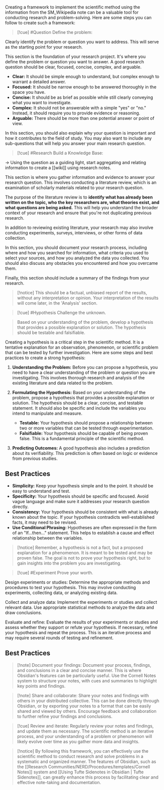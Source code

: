 Creating a framework to implement the scientific method using the information from the SM_Wikipedia note can be a valuable tool for conducting research and problem-solving. Here are some steps you can follow to create such a framework:

>[!cue] #Question Define the problem: 

Clearly identify the problem or question you want to address. This will serve as the starting point for your research.

This section is the foundation of your research project. It's where you define the problem or question you want to answer. A good research question should be clear, focused, concise, complex, and arguable.

- **Clear:** It should be simple enough to understand, but complex enough to warrant a detailed answer.
- **Focused:** It should be narrow enough to be answered thoroughly in the space you have.
- **Concise:** It should be as brief as possible while still clearly conveying what you want to investigate.
- **Complex:** It should not be answerable with a simple "yes" or "no." Instead, it should require you to provide evidence or reasoning.
- **Arguable:** There should be more than one potential answer or point of view.

In this section, you should also explain why your question is important and how it contributes to the field of study. You may also want to include any sub-questions that will help you answer your main research question.

>[!cue] #Research Build a Knowledge Base: 

-> Using the question as a guiding light, start aggregating and relating information to create a  [[wiki]] using research notes.

This section is where you gather information and evidence to answer your research question. This involves conducting a literature review, which is an examination of scholarly materials related to your research question.

The purpose of the literature review is to **identify what has already been written on the topic, who the key researchers are, what theories exist, and what questions are being asked.** This will help you understand the broader context of your research and ensure that you're not duplicating previous research.

In addition to reviewing existing literature, your research may also involve conducting experiments, surveys, interviews, or other forms of data collection.

In this section, you should document your research process, including where and how you searched for information, what criteria you used to select your sources, and how you analyzed the data you collected. You should also discuss any obstacles you encountered and how you overcame them.

Finally, this section should include a summary of the findings from your research. 

>[!notice]
This should be a factual, unbiased report of the results, without any interpretation or opinion. Your interpretation of the results will come later, in the 'Analysis' section.


>[!cue] #Hypothesis Challenge the unknown.

>Based on your understanding of the problem, develop a hypothesis that provides a possible explanation or solution. The hypothesis should be testable and falsifiable.

Creating a hypothesis is a critical step in the scientific method. It is a tentative explanation for an observation, phenomenon, or scientific problem that can be tested by further investigation. Here are some steps and best practices to create a strong hypothesis:

1. **Understanding the Problem:** Before you can propose a hypothesis, you need to have a clear understanding of the problem or question you are investigating. This involves thorough research and analysis of the existing literature and data related to the problem.
    
2. **Formulating the Hypothesis:** Based on your understanding of the problem, propose a hypothesis that provides a possible explanation or solution. The hypothesis should be a clear, concise, and testable statement. It should also be specific and include the variables you intend to manipulate and measure.
    
    - **Testable:** Your hypothesis should propose a relationship between two or more variables that can be tested through experimentation.
    - **Falsifiable:** Your hypothesis should be capable of being proven false. This is a fundamental principle of the scientific method.
3. **Predicting Outcomes:** A good hypothesis also includes a prediction about its verifiability. This prediction is often based on logic or evidence from previous studies.
    

## Best Practices

- **Simplicity:** Keep your hypothesis simple and to the point. It should be easy to understand and test.
- **Specificity:** Your hypothesis should be specific and focused. Avoid vague language and make sure it addresses your research question directly.
- **Consistency:** Your hypothesis should be consistent with what is already known about the topic. If your hypothesis contradicts well-established facts, it may need to be revised.
- **Use Conditional Phrasing:** Hypotheses are often expressed in the form of an "If...then..." statement. This helps to establish a cause and effect relationship between the variables.

>[!notice]
>Remember, a hypothesis is not a fact, but a proposed explanation for a phenomenon. It is meant to be tested and may be proven false. The goal is not to prove your hypothesis right, but to gain insights into the problem you are investigating.

>[!cue] #Experiment Prove your worth.

Design experiments or studies: Determine the appropriate methods and procedures to test your hypothesis. This may involve conducting experiments, collecting data, or analyzing existing data.

Collect and analyze data: Implement the experiments or studies and collect relevant data. Use appropriate statistical methods to analyze the data and draw conclusions.

Evaluate and refine: Evaluate the results of your experiments or studies and assess whether they support or refute your hypothesis. If necessary, refine your hypothesis and repeat the process. This is an iterative process and may require several rounds of testing and refinement.

## Best Practices


>[!note] Document your findings: 
>Document your process, findings, and conclusions in a clear and concise manner. This is where Obsidian's features can be particularly useful. Use the Cornell Notes system to structure your notes, with cues and summaries to highlight key points and findings.

>[!note] Share and collaborate: 
>Share your notes and findings with others in your distributed collective. This can be done directly through Obsidian, or by exporting your notes to a format that can be easily shared and viewed by others. Encourage feedback and collaboration to further refine your findings and conclusions.

>[!cue] Review and iterate: 
>Regularly review your notes and findings, and update them as necessary. The scientific method is an iterative process, and your understanding of a problem or phenomenon will likely evolve over time as you gather more data and insights.


>[!notice] 
>By following this framework, you can effectively use the scientific method to conduct research and solve problems in a systematic and organized manner. The features of Obsidian, such as the [[Research Communities/NERD/Procedures/templates/Cornell Notes]] system and [[Using Tufte Sidenotes in Obsidian | Tufte Sidenotes]], can greatly enhance this process by facilitating clear and effective note-taking and documentation.

